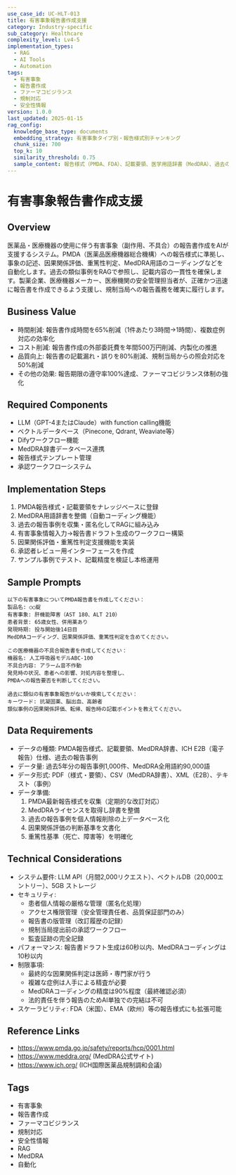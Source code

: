 ```yaml
---
use_case_id: UC-HLT-013
title: 有害事象報告書作成支援
category: Industry-specific
sub_category: Healthcare
complexity_level: Lv4-5
implementation_types:
  - RAG
  - AI Tools
  - Automation
tags:
  - 有害事象
  - 報告書作成
  - ファーマコビジランス
  - 規制対応
  - 安全性情報
version: 1.0.0
last_updated: 2025-01-15
rag_config:
  knowledge_base_type: documents
  embedding_strategy: 有害事象タイプ別・報告様式別チャンキング
  chunk_size: 700
  top_k: 10
  similarity_threshold: 0.75
  sample_content: 報告様式（PMDA、FDA）、記載要領、医学用語辞書（MedDRA）、過去の報告事例
---
```


# 有害事象報告書作成支援

## Overview

医薬品・医療機器の使用に伴う有害事象（副作用、不具合）の報告書作成をAIが支援するシステム。PMDA（医薬品医療機器総合機構）への報告様式に準拠し、事象の記述、因果関係評価、重篤性判定、MedDRA用語のコーディングなどを自動化します。過去の類似事例をRAGで参照し、記載内容の一貫性を確保します。製薬企業、医療機器メーカー、医療機関の安全管理担当者が、正確かつ迅速に報告書を作成できるよう支援し、規制当局への報告義務を確実に履行します。

## Business Value

- 時間削減: 報告書作成時間を65%削減（1件あたり3時間→1時間）、複数症例対応の効率化
- コスト削減: 報告書作成の外部委託費を年間500万円削減、内製化の推進
- 品質向上: 報告書の記載漏れ・誤りを80%削減、規制当局からの照会対応を50%削減
- その他の効果: 報告期限の遵守率100%達成、ファーマコビジランス体制の強化

## Required Components

- LLM（GPT-4またはClaude）with function calling機能
- ベクトルデータベース（Pinecone, Qdrant, Weaviate等）
- Difyワークフロー機能
- MedDRA辞書データベース連携
- 報告様式テンプレート管理
- 承認ワークフローシステム

## Implementation Steps

1. PMDA報告様式・記載要領をナレッジベースに登録
2. MedDRA用語辞書を整備（自動コーディング機能）
3. 過去の報告事例を収集・匿名化してRAGに組み込み
4. 有害事象情報入力→報告書ドラフト生成のワークフロー構築
5. 因果関係評価・重篤性判定支援機能を実装
6. 承認者レビュー用インターフェースを作成
7. サンプル事例でテスト、記載精度を検証し本格運用

## Sample Prompts

```
以下の有害事象についてPMDA報告書を作成してください：
製品名: ○○錠
有害事象: 肝機能障害（AST 180、ALT 210）
患者背景: 65歳女性、併用薬あり
発現時期: 投与開始後14日目
MedDRAコーディング、因果関係評価、重篤性判定を含めてください。
```

```
この医療機器の不具合報告書を作成してください：
機器名: 人工呼吸器モデルABC-100
不具合内容: アラーム音不作動
発見時の状況、患者への影響、対処内容を整理し、
PMDAへの報告要否を判断してください。
```

```
過去に類似の有害事象報告がないか検索してください：
キーワード: 抗凝固薬、脳出血、高齢者
類似事例の因果関係評価、転帰、報告時の記載ポイントを教えてください。
```

## Data Requirements

- データの種類: PMDA報告様式、記載要領、MedDRA辞書、ICH E2B（電子報告）仕様、過去の報告事例
- データ量: 過去5年分の報告事例1,000件、MedDRA全用語約90,000語
- データ形式: PDF（様式・要領）、CSV（MedDRA辞書）、XML（E2B）、テキスト（事例）
- データ準備:
  1. PMDA最新報告様式を収集（定期的な改訂対応）
  2. MedDRAライセンスを取得し辞書を整備
  3. 過去の報告事例を個人情報削除の上データベース化
  4. 因果関係評価の判断基準を文書化
  5. 重篤性基準（死亡、障害等）を明確化

## Technical Considerations

- システム要件: LLM API（月間2,000リクエスト）、ベクトルDB（20,000エントリー）、5GB ストレージ
- セキュリティ:
  - 患者個人情報の厳格な管理（匿名化処理）
  - アクセス権限管理（安全管理責任者、品質保証部門のみ）
  - 報告書の版管理（改訂履歴の記録）
  - 規制当局提出前の承認ワークフロー
  - 監査証跡の完全記録
- パフォーマンス: 報告書ドラフト生成は60秒以内、MedDRAコーディングは10秒以内
- 制限事項:
  - 最終的な因果関係判定は医師・専門家が行う
  - 複雑な症例は人手による精査が必要
  - MedDRAコーディングの精度は90%程度（最終確認必須）
  - 法的責任を伴う報告のためAI単独での完結は不可
- スケーラビリティ: FDA（米国）、EMA（欧州）等の報告様式にも拡張可能

## Reference Links

- https://www.pmda.go.jp/safety/reports/hcp/0001.html
- https://www.meddra.org/ (MedDRA公式サイト)
- https://www.ich.org/ (ICH国際医薬品規制調和会議)

## Tags

- 有害事象
- 報告書作成
- ファーマコビジランス
- 規制対応
- 安全性情報
- RAG
- MedDRA
- 自動化
